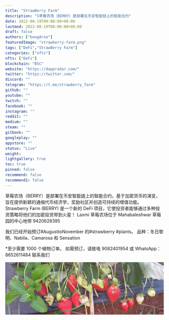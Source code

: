 ```yaml
---
title: "StrawBerry Farm"
description: "S草莓农场（BERRY）是部署在币安智能链上的智能合约"
date: 2022-08-19T00:00:00+08:00
lastmod: 2022-08-19T00:00:00+08:00
draft: false
authors: ["boogArno"]
featuredImage: "strawberry-farm.png"
tags: ["DeFi","StrawBerry Farm"]
categories: ["nfts"]
nfts: ["DeFi"]
blockchain: "BSC"
website: "https://dappradar.com/"
twitter: "https://twitter.com/"
discord: ""
telegram: "https://t.me/strawberry_farm"
github: ""
youtube: ""
twitch: ""
facebook: ""
instagram: ""
reddit: ""
medium: ""
steam: ""
gitbook: ""
googleplay: ""
appstore: ""
status: "Live"
weight: 
lightgallery: true
toc: true
pinned: false
recommend: false
recommend1: false
---
```

草莓农场（BERRY）是部署在币安智能链上的智能合约，基于加密货币的演变，旨在提供新颖的通缩代币经济学，奖励社区并创造可持续的增值功能。
Strawberry Farm (BERRY) 是一个新的 DeFi 项目，它使投资者能够通过多种投资策略将他们的加密投资带到火星！
Laxmi 草莓农场位于 Mahabaleshwar 草莓园的中心地带 9420628395

我们已经开始预订#AugusttoNovember 的#strawberry #plants。
品种：冬日黎明、Nabila、Camarosa 和 Sensation

*至少需要 1000 个植物订单。
如需预订，请致电 9082401954 或 WhatsApp：8652611484 联系我们

![1080x360](1080x360.jpg)
